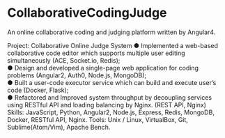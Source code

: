 # CollaborativeCodingJudge
An online collaborative coding and judging platform written by Angular4.

Project: Collaborative Online Judge System
● Implemented a web-based collaborative code editor which supports multiple user editing simultaneously (ACE, Socket.io, Redis);  
● Design and developed a single-page web application for coding problems (Angular2, Auth0, Node.js, MongoDB);  
● Built a user-code executor service which can build and execute user’s code (Docker, Flask);  
● Refactored and Improved system throughput by decoupling services using RESTful API and loading balancing by Nginx. (REST API, Nginx)  
Skills: JavaScript, Python, Angular2, Node.js, Express, Redis, MongoDB, Docker, RESTful API, Nginx.   Tools: Unix / Linux, VirtualBox, Git, Sublime(Atom/Vim), Apache Bench.  
